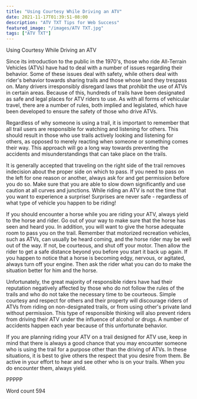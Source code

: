 ```yaml
---
title: "Using Courtesy While Driving an ATV"
date: 2021-11-17T01:39:51-08:00
description: "ATV TXT Tips for Web Success"
featured_image: "/images/ATV TXT.jpg"
tags: ["ATV TXT"]
---
```


Using Courtesy While Driving an ATV 

Since its introduction to the public in the 1970's, those who ride All-Terrain Vehicles (ATVs) have had to deal with a number of issues regarding their behavior. Some of these issues deal with safety, while others deal with rider's behavior towards sharing trails and those whose land they trespass on. Many drivers irresponsibly disregard laws that prohibit the use of ATVs in certain areas. Because of this, hundreds of trails have been designated as safe and legal places for ATV riders to use. As with all forms of vehicular travel, there are a number of rules, both implied and legislated, which have been developed to ensure the safety of those who drive ATVs.  

Regardless of why someone is using a trail, it is important to remember that all trail users are responsible for watching and listening for others. This should result in those who use trails actively looking and listening for others, as opposed to merely reacting when someone or something comes their way. This approach will go a long way towards preventing the accidents and misunderstandings that can take place on the trails.  

It is generally accepted that traveling on the right side of the trail removes indecision about the proper side on which to pass. If you need to pass on the left for one reason or another, always ask for and get permission before you do so. Make sure that you are able to slow down significantly and use caution at all curves and junctions. While riding an ATV is not the time that you want to experience a surprise! Surprises are never safe - regardless of what type of vehicle you happen to be riding!  

If you should encounter a horse while you are riding your ATV, always yield to the horse and rider. Go out of your way to make sure that the horse has seen and heard you. In addition, you will want to give the horse adequate room to pass you on the trail. Remember that motorized recreation vehicles, such as ATVs, can usually be heard coming, and the horse rider may be well out of the way. If not, be courteous, and shut off your motor. Then allow the rider to get a safe distance beyond you before you start it back up again. If you happen to notice that a horse is becoming edgy, nervous, or agitated, always turn off your engine. Then ask the rider what you can do to make the situation better for him and the horse.   

Unfortunately, the great majority of responsible riders have had their reputation negatively affected by those who do not follow the rules of the trails and who do not take the necessary time to be courteous. Simple courtesy and respect for others and their property will discourage riders of ATVs from riding on non-designated trails, or from using other's private land without permission. This type of responsible thinking will also prevent riders from driving their ATV under the influence of alcohol or drugs. A number of accidents happen each year because of this unfortunate behavior.  

If you are planning riding your ATV on a trail designed for ATV use, keep in mind that there is always a good chance that you may encounter someone who is using the trail for a purpose other than the driving of ATVs. In these situations, it is best to give others the respect that you desire from them. Be active in your effort to hear and see other who is on your trails. When you do encounter them, always yield. 

PPPPP

Word count 594


